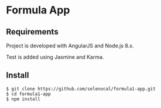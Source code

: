 # Formula App

## Requirements

Project is developed with AngularJS and Node.js 8.x.

Test is added using Jasmine and Karma. 


## Install

    $ git clone https://github.com/selenocal/formula1-app.git
    $ cd formula1-app
    $ npm install
